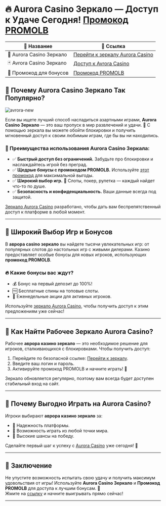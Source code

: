 # 🔥 **Aurora Casino Зеркало — Доступ к Удаче Сегодня!** [Промокод PROMOLB](https://10trafic-stat2.com/click/668546566bcc6313411604c7/6766/15114/subaccount?promocode=PROMOLB)

| 🌟 **Название**                     | 🔗 **Ссылка**                                                                                      |
|------------------------------------|---------------------------------------------------------------------------------------------------|
| 🎰 Aurora Casino Зеркало           | [Перейти к зеркалу Aurora Casino](https://10trafic-stat2.com/click/668546566bcc6313411604c7/6766/15114/subaccount?promocode=PROMOLB) |
| 🃏 Avrora Casino Зеркало            | [Доступ к Avrora Casino](https://10trafic-stat2.com/click/668546566bcc6313411604c7/6766/15114/subaccount?promocode=PROMOLB)          |
| 💎 Промокод для бонусов             | [Промокод PROMOLB](https://10trafic-stat2.com/click/668546566bcc6313411604c7/6766/15114/subaccount?promocode=PROMOLB)              |

## 🚀 Почему Aurora Casino Зеркало Так Популярно? 
![avrora-new](https://github.com/user-attachments/assets/2ace7332-ba8d-4630-8b6c-12af8ffa9c9e)

Если вы ищете лучший способ насладиться азартными играми, **Aurora Casino Зеркало** — это ваш пропуск в мир развлечений и удачи. 🔑 С помощью зеркала вы можете обойти блокировки и получить мгновенный доступ к своим любимым играм, где бы вы ни находились. 

### 🤑 Преимущества использования Aurora Casino Зеркала:

- ✅ **Быстрый доступ без ограничений.** Забудьте про блокировки и наслаждайтесь игрой без преград.  
- ✅ **Щедрые бонусы с промокодом PROMOLB.** Используйте [этот промокод](https://10trafic-stat2.com/click/668546566bcc6313411604c7/6766/15114/subaccount?promocode=PROMOLB) для максимальной выгоды.  
- ✅ **Широкий выбор игр.** 🎲 Слоты, покер, рулетка — каждый найдет что-то по душе.  
- ✅ **Безопасность и конфиденциальность.** Ваши данные всегда под защитой.  

[Зеркало Aurora Casino](https://10trafic-stat2.com/click/668546566bcc6313411604c7/6766/15114/subaccount?promocode=PROMOLB) разработано, чтобы дать вам беспрепятственный доступ к платформе в любой момент.

---

## 🎲 Широкий Выбор Игр и Бонусов

В **аврора casino зеркало** вы найдете тысячи увлекательных игр: от популярных слотов до настольных игр с живыми дилерами. Казино предоставляет особые бонусы для новых игроков, использующих **промокод PROMOLB**. 

### 🔥 Какие бонусы вас ждут?
- 💰 Бонус на первый депозит до 100%!  
- 🆓 Бесплатные спины на топовые слоты.  
- 🎉 Еженедельные акции для активных игроков.  

Используйте [зеркало Aurora Casino](https://10trafic-stat2.com/click/668546566bcc6313411604c7/6766/15114/subaccount?promocode=PROMOLB), чтобы получить доступ к этим предложениям уже сейчас!

---

## 🔐 Как Найти Рабочее Зеркало Aurora Casino?

Рабочее **аврора казино зеркало** — это необходимое решение для игроков, сталкивающихся с блокировками. Чтобы получить доступ:  
1. Перейдите по безопасной ссылке: [Перейти к зеркалу](https://10trafic-stat2.com/click/668546566bcc6313411604c7/6766/15114/subaccount?promocode=PROMOLB).  
2. Введите ваш логин и пароль.  
3. Активируйте промокод PROMOLB и начните играть! 🎰  

Зеркало обновляется регулярно, поэтому вам всегда будет доступен стабильный вход на сайт.

---

## 🤝 Почему Выгодно Играть на Aurora Casino?

Игроки выбирают **аврора казино зеркало** за:  
- 🌟 Надежность платформы.  
- 🌟 Возможность играть из любой точки мира.  
- 🌟 Высокие шансы на победу.  

Сделайте первый шаг к успеху с [Aurora Casino](https://10trafic-stat2.com/click/668546566bcc6313411604c7/6766/15114/subaccount?promocode=PROMOLB) уже сегодня! 💎

---

## 💬 Заключение

Не упустите возможность испытать свою удачу и получить максимум удовольствия от игры! Используйте **Aurora Casino Зеркало** и **Промокод PROMOLB** для доступа к лучшим бонусам. 🌟  
Жмите на [ссылку](https://10trafic-stat2.com/click/668546566bcc6313411604c7/6766/15114/subaccount?promocode=PROMOLB) и начните выигрывать прямо сейчас!

---
